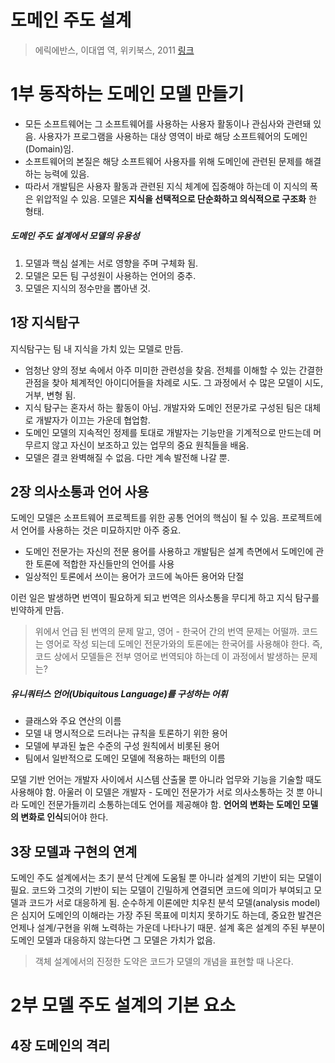 # 도메인 주도 설계

> 에릭에반스, 이대엽 역, 위키북스, 2011 [링크](http://www.yes24.com/24/Goods/5312881?Acode=101)



# 1부 동작하는 도메인 모델 만들기

- 모든 소프트웨어는 그 소프트웨어를 사용하는 사용자 활동이나 관심사와 관련돼 있음. 사용자가 프로그램을 사용하는 대상 영역이 바로 해당 소프트웨어의 도메인(Domain)임.
- 소프트웨어의 본질은 해당 소프트웨어 사용자를 위해 도메인에 관련된 문제를 해결하는 능력에 있음.
- 따라서 개발팀은 사용자 활동과 관련된 지식 체계에 집중해야 하는데 이 지식의 폭은 위압적일 수 있음. 모델은 **지식을 선택적으로 단순화하고 의식적으로 구조화** 한 형태.

##### 도메인 주도 설계에서 모델의 유용성
1. 모델과 핵심 설계는 서로 영향을 주며 구체화 됨.
2. 모델은 모든 팀 구성원이 사용하는 언어의 중추.
3. 모델은 지식의 정수만을 뽑아낸 것.

## 1장 지식탐구
지식탐구는 팀 내 지식을 가치 있는 모델로 만듬.
- 엄청난 양의 정보 속에서 아주 미미한 관련성을 찾음. 전체를 이해할 수 있는 간결한 관점을 찾아 체계적인 아이디어들을 차례로 시도. 그 과정에서 수 많은 모델이 시도, 거부, 변형 됨.
- 지식 탐구는 혼자서 하는 활동이 아님. 개발자와 도메인 전문가로 구성된 팀은 대체로 개발자가 이끄는 가운데 협업함.
- 도메인 모델의 지속적인 정제를 토대로 개발자는 기능만을 기계적으로 만드는데 머무르지 않고 자신이 보조하고 있는 업무의 중요 원칙들을 배움.
- 모델은 결코 완벽해질 수 없음. 다만 계속 발전해 나갈 뿐.

## 2장 의사소통과 언어 사용
도메인 모델은 소프트웨어 프로젝트를 위한 공통 언어의 핵심이 될 수 있음. 프로젝트에서 언어를 사용하는 것은 미묘하지만 아주 중요.

- 도메인 전문가는 자신의 전문 용어를 사용하고 개발팀은 설계 측면에서 도메인에 관한 토론에 적합한 자신들만의 언어를 사용
- 일상적인 토론에서 쓰이는 용어가 코드에 녹아든 용어와 단절

이런 일은 발생하면 번역이 필요하게 되고 번역은 의사소통을 무디게 하고 지식 탐구를 빈약하게 만듬.

> 위에서 언급 된 번역의 문제 말고, 영어 - 한국어 간의 번역 문제는 어떨까. 코드는 영어로 작성 되는데 도메인 전문가와의 토론에는 한국어를 사용해야 한다. 즉, 코드 상에서 모델들은 전부 영어로 번역되야 하는데 이 과정에서 발생하는 문제는?

##### 유니쿼터스 언어(Ubiquitous Language)를 구성하는 어휘
- 클래스와 주요 연산의 이름
- 모델 내 명시적으로 드러나는 규칙을 토론하기 위한 용어
- 모델에 부과된 높은 수준의 구성 원칙에서 비롯된 용어
- 팀에서 일반적으로 도메인 모델에 적용하는 패턴의 이름

모델 기반 언어는 개발자 사이에서 시스템 산출물 뿐 아니라 업무와 기능을 기술할 때도 사용해야 함. 아울러 이 모델은 개발자 - 도메인 전문가가 서로 의사소통하는 것 뿐 아니라 도메인 전문가들끼리 소통하는데도 언어를 제공해야 함. **언어의 변화는 도메인 모델의 변화로 인식**되어야 한다.

## 3장 모델과 구현의 연계
도메인 주도 설계에서는 초기 분석 단계에 도움될 뿐 아니라 설계의 기반이 되는 모델이 필요. 코드와 그것의 기반이 되는 모델이 긴밀하게 연결되면 코드에 의미가 부여되고 모델과 코드가 서로 대응하게 됨.
순수하게 이론에만 치우친 분석 모델(analysis model)은 심지어 도메인의 이해라는 가장 주된 목표에 미치지 못하기도 하는데, 중요한 발견은 언제나 설계/구현을 위해 노력하는 가운데 나타나기 때문. 설계 혹은 설계의 주된 부분이 도메인 모델과 대응하지 않는다면 그 모델은 가치가 없음.

> 객체 설계에서의 진정한 도약은 코드가 모델의 개념을 표현할 때 나온다.



# 2부 모델 주도 설계의 기본 요소

## 4장 도메인의 격리



